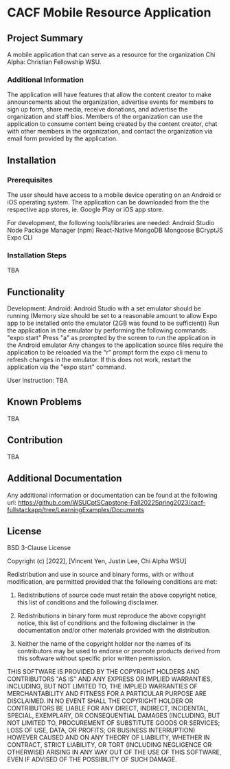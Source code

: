 # CACF Mobile Resource Application

## Project Summary

A mobile application that can serve as a resource for the organization Chi Alpha: Christian Fellowship WSU.

### Additional Information 
The application will have features that allow the content creator to make announcements about the organization, advertise events for members to sign up form, share media, receive donations, and advertise the organization and staff bios. 
Members of the organization can use the application to consume content being created by the content creator, chat with other members in the organization, and contact the organization via email form provided by the application.


## Installation

### Prerequisites
The user should have access to a mobile device operating on an Android or iOS operating system. The application can be downloaded from the the respective app stores, ie. Google Play or iOS app store.

For development, the following tools/libraries are needed:
Android Studio
Node Package Manager (npm)
React-Native
MongoDB
Mongoose
BCryptJS
Expo CLI

### Installation Steps
TBA

## Functionality
Development:
Android:
Android Studio with a set emulator should be running (Memory size should be set to a reasonable amount to allow Expo app to be installed onto the emulator (2GB was found to be sufficient))
Run the application in the emulator by performing the following commands:
"expo start"
Press "a" as prompted by the screen to run the application in the Android emulator
Any changes to the application source files require the application to be reloaded via the "r" prompt form the expo cli menu to refresh changes in the emulator. If this does not work, restart the application via the "expo start" command.

User Instruction:
TBA

## Known Problems
TBA


## Contribution
TBA


## Additional Documentation
Any additional information or documentation can be found at the following url:
https://github.com/WSUCptSCapstone-Fall2022Spring2023/cacf-fullstackapp/tree/LearningExamples/Documents

## License

BSD 3-Clause License

Copyright (c) [2022], [Vincent Yen, Justin Lee, Chi Alpha WSU]

Redistribution and use in source and binary forms, with or without
modification, are permitted provided that the following conditions are met:

1. Redistributions of source code must retain the above copyright notice, this
   list of conditions and the following disclaimer.

2. Redistributions in binary form must reproduce the above copyright notice,
   this list of conditions and the following disclaimer in the documentation
   and/or other materials provided with the distribution.

3. Neither the name of the copyright holder nor the names of its
   contributors may be used to endorse or promote products derived from
   this software without specific prior written permission.

THIS SOFTWARE IS PROVIDED BY THE COPYRIGHT HOLDERS AND CONTRIBUTORS "AS IS"
AND ANY EXPRESS OR IMPLIED WARRANTIES, INCLUDING, BUT NOT LIMITED TO, THE
IMPLIED WARRANTIES OF MERCHANTABILITY AND FITNESS FOR A PARTICULAR PURPOSE ARE
DISCLAIMED. IN NO EVENT SHALL THE COPYRIGHT HOLDER OR CONTRIBUTORS BE LIABLE
FOR ANY DIRECT, INDIRECT, INCIDENTAL, SPECIAL, EXEMPLARY, OR CONSEQUENTIAL
DAMAGES (INCLUDING, BUT NOT LIMITED TO, PROCUREMENT OF SUBSTITUTE GOODS OR
SERVICES; LOSS OF USE, DATA, OR PROFITS; OR BUSINESS INTERRUPTION) HOWEVER
CAUSED AND ON ANY THEORY OF LIABILITY, WHETHER IN CONTRACT, STRICT LIABILITY,
OR TORT (INCLUDING NEGLIGENCE OR OTHERWISE) ARISING IN ANY WAY OUT OF THE USE
OF THIS SOFTWARE, EVEN IF ADVISED OF THE POSSIBILITY OF SUCH DAMAGE.
